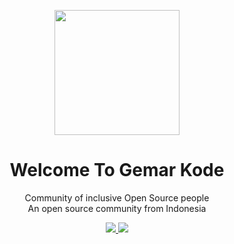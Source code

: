 <p align="center" width="300">
    <img align="center" width="200" src="https://avatars.githubusercontent.com/u/71133728?s=200&v=4" />
</p>
    <h1 align="center">Welcome To Gemar Kode</h1>
    <p align="center">Community of inclusive Open Source people<br>
        An open source community from Indonesia</p>
    <p align="center">
        <a target="_blank" href="https://www.facebook.com/gemarkode/">
            <img
                src="https://img.shields.io/badge/Facebook-%231877F2.svg?style=for-the-badge&logo=Facebook&logoColor=white">
        </a>
        <a target="_blank" href="https://www.github.com/gemarkode/">
            <img src="https://img.shields.io/badge/github-%23121011.svg?style=for-the-badge&logo=github&logoColor=white">
        </a>
    </p>
